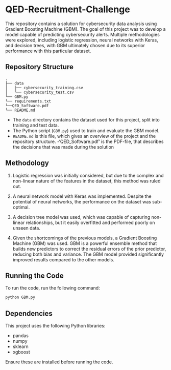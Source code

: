 

# QED-Recruitment-Challenge


This repository contains a solution for cybersecurity data analysis using Gradient Boosting Machine (GBM). The goal of this project was to develop a model capable of predicting cybersecurity alerts. Multiple methodologies were explored, including logistic regression, neural networks with Keras, and decision trees, with GBM ultimately chosen due to its superior performance with this particular dataset.

## Repository Structure

```
.
├── data
│   ├── cybersecurity_training.csv
│   └── cybersecurity_test.csv
└── GBM.py
└── requirements.txt
└──QED_Software.pdf
└── README.md
```

- The `data` directory contains the dataset used for this project, split into training and test data.
- The Python script (`GBM.py`) used to train and evaluate the GBM model.
- `README.md` is this file, which gives an overview of the project and the repository structure.
-‘QED_Software.pdf’ is the PDF-file, that describes the decisions that was made during the solution

## Methodology

1. Logistic regression was initially considered, but due to the complex and non-linear nature of the features in the dataset, this method was ruled out.

2. A neural network model with Keras was implemented. Despite the potential of neural networks, the performance on the dataset was sub-optimal.

3. A decision tree model was used, which was capable of capturing non-linear relationships, but it easily overfitted and performed poorly on unseen data.

4. Given the shortcomings of the previous models, a Gradient Boosting Machine (GBM) was used. GBM is a powerful ensemble method that builds new predictors to correct the residual errors of the prior predictor, reducing both bias and variance. The GBM model provided significantly improved results compared to the other models.

## Running the Code

To run the code,  run the following command:

```sh
python GBM.py
```

## Dependencies

This project uses the following Python libraries:

- pandas
- numpy
- sklearn
- xgboost

Ensure these are installed before running the code.

